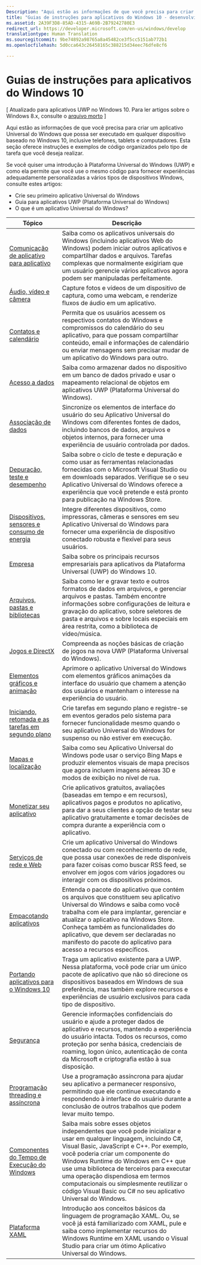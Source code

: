 ```yaml
---
Description: "Aqui estão as informações de que você precisa para criar um aplicativo Universal do Windows que possa ser executado em qualquer dispositivo baseado no Windows 10, inclusive telefones, tablets e computadores."
title: "Guias de instruções para aplicativos do Windows 10 - desenvolvimento de aplicativos do Windows"
ms.assetid: 2A39F3D8-85AD-4315-A69B-2B79242780E3
redirect_url: https://developer.microsoft.com/en-us/windows/develop
translationtype: Human Translation
ms.sourcegitcommit: 9be74892a98765a8a45482ce3f5cc5151ab772b1
ms.openlocfilehash: 5d0cca643c26458165c388215d34eec76dfe8cf6

---
```



# Guias de instruções para aplicativos do Windows 10

\[ Atualizado para aplicativos UWP no Windows 10. Para ler artigos sobre o Windows 8.x, consulte o [arquivo morto](http://go.microsoft.com/fwlink/p/?linkid=619132) \]

Aqui estão as informações de que você precisa para criar um aplicativo Universal do Windows que possa ser executado em qualquer dispositivo baseado no Windows 10, inclusive telefones, tablets e computadores. Esta seção oferece instruções e exemplos de código organizados pelo tipo de tarefa que você deseja realizar.

Se você quiser uma introdução à Plataforma Universal do Windows (UWP) e como ela permite que você use o mesmo código para fornecer experiências adequadamente personalizadas a vários tipos de dispositivos Windows, consulte estes artigos:

-   Crie seu primeiro aplicativo Universal do Windows
-   Guia para aplicativos UWP (Plataforma Universal do Windows)
-   O que é um aplicativo Universal do Windows?

| Tópico | Descrição |
|-------|-------------|
| [Comunicação de aplicativo para aplicativo](app-to-app/index.md) | Saiba como os aplicativos universais do Windows (incluindo aplicativos Web do Windows) podem iniciar outros aplicativos e compartilhar dados e arquivos. Tarefas complexas que normalmente exigiriam que um usuário gerencie vários aplicativos agora podem ser manipuladas perfeitamente. |
| [Áudio, vídeo e câmera](audio-video-camera/index.md) | Capture fotos e vídeos de um dispositivo de captura, como uma webcam, e renderize fluxos de áudio em um aplicativo. |
| [Contatos e calendário](contacts-and-calendar/index.md) | Permita que os usuários acessem os respectivos contatos do Windows e compromissos do calendário do seu aplicativo, para que possam compartilhar conteúdo, email e informações de calendário ou enviar mensagens sem precisar mudar de um aplicativo do Windows para outro.|
| [Acesso a dados](data-access/index.md) | Saiba como armazenar dados no dispositivo em um banco de dados privado e usar o mapeamento relacional de objetos em aplicativos UWP (Plataforma Universal do Windows). |
| [Associação de dados](data-binding/index.md) | Sincronize os elementos de interface do usuário do seu Aplicativo Universal do Windows com diferentes fontes de dados, incluindo bancos de dados, arquivos e objetos internos, para fornecer uma experiência de usuário controlada por dados. |
| [Depuração, teste e desempenho](debug-test-perf/index.md) | Saiba sobre o ciclo de teste e depuração e como usar as ferramentas relacionadas fornecidas com o Microsoft Visual Studio ou em downloads separados. Verifique se o seu Aplicativo Universal do Windows oferece a experiência que você pretende e está pronto para publicação na Windows Store. |
| [Dispositivos, sensores e consumo de energia](devices-sensors\index.md) | Integre diferentes dispositivos, como impressoras, câmeras e sensores em seu Aplicativo Universal do Windows para fornecer uma experiência de dispositivo conectado robusta e flexível para seus usuários. | 
| [Empresa](enterprise/index.md) | Saiba sobre os principais recursos empresariais para aplicativos da Plataforma Universal (UWP) do Windows 10. |
| [Arquivos, pastas e bibliotecas](files/index.md) | Saiba como ler e gravar texto e outros formatos de dados em arquivos, e gerenciar arquivos e pastas. Também encontre informações sobre configurações de leitura e gravação do aplicativo, sobre seletores de pasta e arquivos e sobre locais especiais em área restrita, como a biblioteca de vídeo/música. |
| [Jogos e DirectX](https://msdn.microsoft.com/en-us/library/windows/apps/mt228375.aspx) | Compreenda as noções básicas de criação de jogos na nova UWP (Plataforma Universal do Windows). |
| [Elementos gráficos e animação](graphics/index.md) | Aprimore o aplicativo Universal do Windows com elementos gráficos animações da interface do usuário que chamem a atenção dos usuários e mantenham o interesse na experiência do usuário. |
| [Iniciando, retomada e as tarefas em segundo plano](launch-resume/index.md) | Crie tarefas em segundo plano e registre-se em eventos gerados pelo sistema para fornecer funcionalidade mesmo quando o seu aplicativo Universal do Windows for suspenso ou não estiver em execução. |
| [Mapas e localização](maps-and-location/index.md) | Saiba como seu Aplicativo Universal do Windows pode usar o serviço Bing Maps e produzir elementos visuais de mapa precisos que agora incluem imagens aéreas 3D e modos de exibição no nível de rua. |
| [Monetizar seu aplicativo](monetize\index.md) | Crie aplicativos gratuitos, avaliações (baseadas em tempo e em recursos), aplicativos pagos e produtos no aplicativo, para dar a seus clientes a opção de testar seu aplicativo gratuitamente e tomar decisões de compra durante a experiência com o aplicativo. |
| [Serviços de rede e Web](networking\index.md) | Crie um aplicativo Universal do Windows conectado ou com reconhecimento de rede, que possa usar conexões de rede disponíveis para fazer coisas como buscar RSS feed, se envolver em jogos com vários jogadores ou interagir com os dispositivos próximos. |
| [Empacotando aplicativos](packaging\index.md) | Entenda o pacote do aplicativo que contém os arquivos que constituem seu aplicativo Universal do Windows e saiba como você trabalha com ele para implantar, gerenciar e atualizar o aplicativo na Windows Store. Conheça também as funcionalidades do aplicativo, que devem ser declaradas no manifesto do pacote do aplicativo para acesso a recursos específicos. |
| [Portando aplicativos para o Windows 10](porting\index.md) | Traga um aplicativo existente para a UWP. Nessa plataforma, você pode criar um único pacote de aplicativo que não só direcione os dispositivos baseados em Windows de sua preferência, mas também explore recursos e experiências de usuário exclusivos para cada tipo de dispositivo. |
| [Segurança](security/index.md) | Gerencie informações confidenciais do usuário e ajude a proteger dados de aplicativo e recursos, mantendo a experiência do usuário intacta. Todos os recursos, como proteção por senha básica, credenciais de roaming, logon único, autenticação de conta da Microsoft e criptografia estão à sua disposição. |
| [Programação threading e assíncrona](threading-async/index.md) | Use a programação assíncrona para ajudar seu aplicativo a permanecer responsivo, permitindo que ele continue executando e respondendo à interface do usuário durante a conclusão de outros trabalhos que podem levar muito tempo. |
| [Componentes do Tempo de Execução do Windows](winrt-components/index.md) | Saiba mais sobre esses objetos independentes que você pode inicializar e usar em qualquer linguagem, incluindo C#, Visual Basic, JavaScript e C++. Por exemplo, você poderia criar um componente do Windows Runtime do Windows em C++ que use uma biblioteca de terceiros para executar uma operação dispendiosa em termos computacionais ou simplesmente reutilizar o código Visual Basic ou C# no seu aplicativo Universal do Windows. 
| [Plataforma XAML](xaml-platform/index.md) | Introdução aos conceitos básicos da linguagem de programação XAML. Ou, se você já está familiarizado com XAML, pule e saiba como implementar recursos do Windows Runtime em XAML usando o Visual Studio para criar um ótimo Aplicativo Universal do Windows. |



<!--HONumber=Jun16_HO4-->


